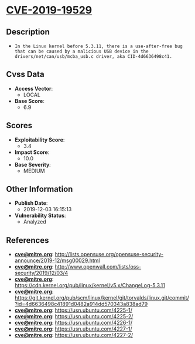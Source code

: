 
# [CVE-2019-19529](https://cve.mitre.org/cgi-bin/cvename.cgi?name=CVE-2019-19529)

## Description

- `In the Linux kernel before 5.3.11, there is a use-after-free bug that can be caused by a malicious USB device in the drivers/net/can/usb/mcba_usb.c driver, aka CID-4d6636498c41.`

## Cvss Data

- **Access Vector**:
  - LOCAL
- **Base Score**:
  - 6.9

## Scores

- **Exploitability Score**:
  - 3.4
- **Impact Score**:
  - 10.0
- **Base Severity**:
  - MEDIUM

## Other Information

- **Publish Date**:
  - 2019-12-03 16:15:13
- **Vulnerability Status**:
  - Analyzed

## References

- **cve@mitre.org**: http://lists.opensuse.org/opensuse-security-announce/2019-12/msg00029.html
- **cve@mitre.org**: http://www.openwall.com/lists/oss-security/2019/12/03/4
- **cve@mitre.org**: https://cdn.kernel.org/pub/linux/kernel/v5.x/ChangeLog-5.3.11
- **cve@mitre.org**: https://git.kernel.org/pub/scm/linux/kernel/git/torvalds/linux.git/commit/?id=4d6636498c41891d0482a914dd570343a838ad79
- **cve@mitre.org**: https://usn.ubuntu.com/4225-1/
- **cve@mitre.org**: https://usn.ubuntu.com/4225-2/
- **cve@mitre.org**: https://usn.ubuntu.com/4226-1/
- **cve@mitre.org**: https://usn.ubuntu.com/4227-1/
- **cve@mitre.org**: https://usn.ubuntu.com/4227-2/
